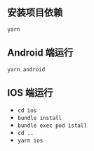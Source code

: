 ## 安装项目依赖

`yarn`

## Android 端运行

`yarn android`

## IOS 端运行

- `cd ios`
- `bundle install`
- `bundle exec pod istall`
- `cd ..`
- `yarn ios`
